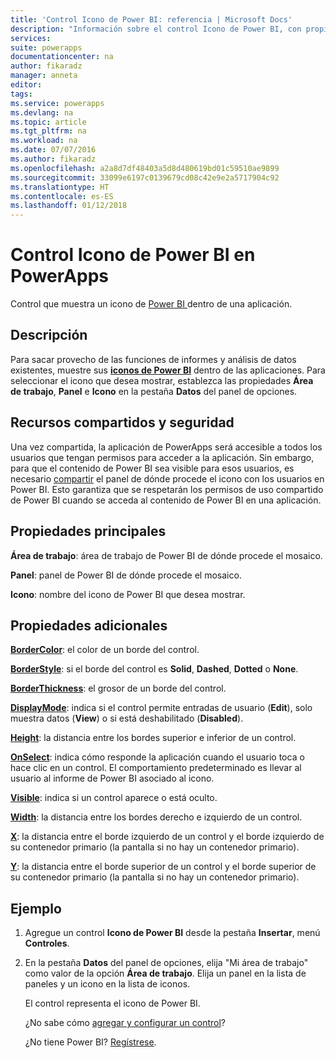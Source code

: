 ```yaml
---
title: 'Control Icono de Power BI: referencia | Microsoft Docs'
description: "Información sobre el control Icono de Power BI, con propiedades y ejemplos"
services: 
suite: powerapps
documentationcenter: na
author: fikaradz
manager: anneta
editor: 
tags: 
ms.service: powerapps
ms.devlang: na
ms.topic: article
ms.tgt_pltfrm: na
ms.workload: na
ms.date: 07/07/2016
ms.author: fikaradz
ms.openlocfilehash: a2a8d7df48403a5d8d480619bd01c59510ae9899
ms.sourcegitcommit: 33099e6197c0139679cd08c42e9e2a5717904c92
ms.translationtype: HT
ms.contentlocale: es-ES
ms.lasthandoff: 01/12/2018
---
```

# <a name="power-bi-tile-control-in-powerapps"></a>Control Icono de Power BI en PowerApps
Control que muestra un icono de [Power BI ](https://powerbi.microsoft.com) dentro de una aplicación.

## <a name="description"></a>Descripción
Para sacar provecho de las funciones de informes y análisis de datos existentes, muestre sus **[iconos de Power BI](https://powerbi.microsoft.com/documentation/powerbi-service-dashboard-tiles/)** dentro de las aplicaciones.  Para seleccionar el icono que desea mostrar, establezca las propiedades **Área de trabajo**, **Panel** e **Icono**  en la pestaña **Datos** del panel de opciones.

## <a name="sharing-and-security"></a>Recursos compartidos y seguridad
Una vez compartida, la aplicación de PowerApps será accesible a todos los usuarios que tengan permisos para acceder a la aplicación.  Sin embargo, para que el contenido de Power BI sea visible para esos usuarios, es necesario [compartir](https://powerbi.microsoft.com/documentation/powerbi-service-how-should-i-share-my-dashboard/) el panel de dónde procede el icono con los usuarios en Power BI.  Esto garantiza que se respetarán los permisos de uso compartido de Power BI cuando se acceda al contenido de Power BI en una aplicación.

## <a name="key-properties"></a>Propiedades principales
**Área de trabajo**: área de trabajo de Power BI de dónde procede el mosaico.

**Panel**: panel de Power BI de dónde procede el mosaico.

**Icono**: nombre del icono de Power BI que desea mostrar.

## <a name="additional-properties"></a>Propiedades adicionales
**[BorderColor](properties-color-border.md)**: el color de un borde del control.

**[BorderStyle](properties-color-border.md)**: si el borde del control es **Solid**, **Dashed**, **Dotted** o **None**.

**[BorderThickness](properties-color-border.md)**: el grosor de un borde del control.

**[DisplayMode](properties-core.md)**: indica si el control permite entradas de usuario (**Edit**), solo muestra datos (**View**) o si está deshabilitado (**Disabled**).

**[Height](properties-size-location.md)**: la distancia entre los bordes superior e inferior de un control.

**[OnSelect](properties-core.md)**: indica cómo responde la aplicación cuando el usuario toca o hace clic en un control. El comportamiento predeterminado es llevar al usuario al informe de Power BI asociado al icono.

**[Visible](properties-core.md)**: indica si un control aparece o está oculto.

**[Width](properties-size-location.md)**: la distancia entre los bordes derecho e izquierdo de un control.

**[X](properties-size-location.md)**: la distancia entre el borde izquierdo de un control y el borde izquierdo de su contenedor primario (la pantalla si no hay un contenedor primario).

**[Y](properties-size-location.md)**: la distancia entre el borde superior de un control y el borde superior de su contenedor primario (la pantalla si no hay un contenedor primario).

## <a name="example"></a>Ejemplo
1. Agregue un control **Icono de Power BI** desde la pestaña **Insertar**, menú **Controles**.  
2. En la pestaña **Datos** del panel de opciones, elija "Mi área de trabajo" como valor de la opción **Área de trabajo**.  Elija un panel en la lista de paneles y un icono en la lista de iconos.
   
    El control representa el icono de Power BI.
   
    ¿No sabe cómo [agregar y configurar un control](../add-configure-controls.md)?
   
   ¿No tiene Power BI? [Regístrese](https://powerbi.microsoft.com/en-us/documentation/powerbi-service-self-service-signup-for-power-bi/).


